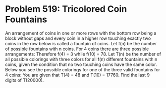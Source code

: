 # Problem 519: Tricolored Coin Fountains
An arrangement of coins in one or more rows with the bottom row being a
block without gaps and every coin in a higher row touching exactly two
coins in the row below is called a fountain of coins. Let f(n) be the
number of possible fountains with n coins. For 4 coins there are three
possible arrangements: Therefore f(4) = 3 while f(10) = 78. Let T(n) be
the number of all possible colorings with three colors for all f(n)
different fountains with n coins, given the condition that no two
touching coins have the same color. Below you see the possible colorings
for one of the three valid fountains for 4 coins: You are given that
T(4) = 48 and T(10) = 17760. Find the last 9 digits of T(20000).

